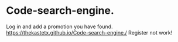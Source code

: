 # Code-search-engine.
Log in and add a promotion you have found.
https://thekastetx.github.io/Code-search-engine./
Register not work!
